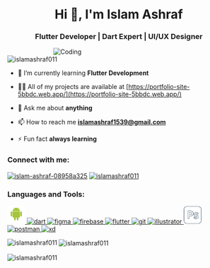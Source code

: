 <h1 align="center">Hi 👋, I'm Islam Ashraf</h1>
<h3 align="center">Flutter Developer | Dart Expert | UI/UX Designer</h3>
<img align="right" alt="Coding" width="400" src="https://lottiefiles.com/free-animation/blue-hacker-nXeOSctTp7")>
<p align="left"> <img src="https://komarev.com/ghpvc/?username=islamashraf011&label=Profile%20views&color=0e75b6&style=flat" alt="islamashraf011" /> </p>

- 🌱 I’m currently learning **Flutter Development**

- 👨‍💻 All of my projects are available at [https://portfolio-site-5bbdc.web.app/](https://portfolio-site-5bbdc.web.app/)

- 💬 Ask me about **anything**

- 📫 How to reach me **islamashraf1539@gmail.com**

- ⚡ Fun fact **always learning**

<h3 align="left">Connect with me:</h3>
<p align="left">
<a href="https://linkedin.com/in/islam-ashraf-08958a325" target="blank"><img align="center" src="https://raw.githubusercontent.com/rahuldkjain/github-profile-readme-generator/master/src/images/icons/Social/linked-in-alt.svg" alt="islam-ashraf-08958a325" height="30" width="40" /></a>
<a href="https://fb.com/islamashraf011" target="blank"><img align="center" src="https://raw.githubusercontent.com/rahuldkjain/github-profile-readme-generator/master/src/images/icons/Social/facebook.svg" alt="islamashraf011" height="30" width="40" /></a>
</p>

<h3 align="left">Languages and Tools:</h3>
<p align="left"> <a href="https://developer.android.com" target="_blank" rel="noreferrer"> <img src="https://raw.githubusercontent.com/devicons/devicon/master/icons/android/android-original-wordmark.svg" alt="android" width="40" height="40"/> </a> <a href="https://dart.dev" target="_blank" rel="noreferrer"> <img src="https://www.vectorlogo.zone/logos/dartlang/dartlang-icon.svg" alt="dart" width="40" height="40"/> </a> <a href="https://www.figma.com/" target="_blank" rel="noreferrer"> <img src="https://www.vectorlogo.zone/logos/figma/figma-icon.svg" alt="figma" width="40" height="40"/> </a> <a href="https://firebase.google.com/" target="_blank" rel="noreferrer"> <img src="https://www.vectorlogo.zone/logos/firebase/firebase-icon.svg" alt="firebase" width="40" height="40"/> </a> <a href="https://flutter.dev" target="_blank" rel="noreferrer"> <img src="https://www.vectorlogo.zone/logos/flutterio/flutterio-icon.svg" alt="flutter" width="40" height="40"/> </a> <a href="https://git-scm.com/" target="_blank" rel="noreferrer"> <img src="https://www.vectorlogo.zone/logos/git-scm/git-scm-icon.svg" alt="git" width="40" height="40"/> </a> <a href="https://www.adobe.com/in/products/illustrator.html" target="_blank" rel="noreferrer"> <img src="https://www.vectorlogo.zone/logos/adobe_illustrator/adobe_illustrator-icon.svg" alt="illustrator" width="40" height="40"/> </a> <a href="https://www.photoshop.com/en" target="_blank" rel="noreferrer"> <img src="https://raw.githubusercontent.com/devicons/devicon/master/icons/photoshop/photoshop-line.svg" alt="photoshop" width="40" height="40"/> </a> <a href="https://postman.com" target="_blank" rel="noreferrer"> <img src="https://www.vectorlogo.zone/logos/getpostman/getpostman-icon.svg" alt="postman" width="40" height="40"/> </a> <a href="https://www.adobe.com/products/xd.html" target="_blank" rel="noreferrer"> <img src="https://cdn.worldvectorlogo.com/logos/adobe-xd.svg" alt="xd" width="40" height="40"/> </a> </p>

<p><img align="left" src="https://github-readme-stats.vercel.app/api/top-langs?username=islamashraf011&show_icons=true&locale=en&layout=compact" alt="islamashraf011" /></p>

<p>&nbsp;<img align="center" src="https://github-readme-stats.vercel.app/api?username=islamashraf011&show_icons=true&locale=en" alt="islamashraf011" /></p>

<p><img align="center" src="https://github-readme-streak-stats.herokuapp.com/?user=islamashraf011&" alt="islamashraf011" /></p>
